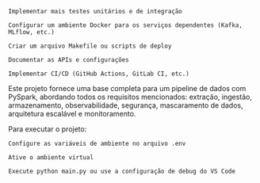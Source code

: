     Implementar mais testes unitários e de integração

    Configurar um ambiente Docker para os serviços dependentes (Kafka, MLflow, etc.)

    Criar um arquivo Makefile ou scripts de deploy

    Documentar as APIs e configurações

    Implementar CI/CD (GitHub Actions, GitLab CI, etc.)

Este projeto fornece uma base completa para um pipeline de dados com PySpark, abordando todos os requisitos mencionados: extração, ingestão, armazenamento, observabilidade, segurança, mascaramento de dados, arquitetura escalável e monitoramento.

Para executar o projeto:

    Configure as variáveis de ambiente no arquivo .env

    Ative o ambiente virtual

    Execute python main.py ou use a configuração de debug do VS Code
